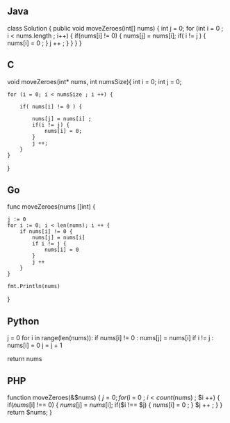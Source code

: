 ## Java
class Solution {
    public void moveZeroes(int[] nums) {
        int j = 0;
        for (int i = 0 ; i < nums.length ; i++) {
            if(nums[i] != 0) {
                nums[j] = nums[i];
                if( i != j ) {
                     nums[i] = 0 ;
                }
                j ++ ;
            }
        }
    }
}

## C 
void moveZeroes(int* nums, int numsSize){
    int i = 0;
    int j = 0;

    for (i = 0; i < numsSize ; i ++) {

        if( nums[i] != 0 ) {

            nums[j] = nums[i] ;
            if(i != j) {
                nums[i] = 0;
            }
            j ++;
        }
    }
}

## Go
func moveZeroes(nums []int)  {

    j := 0
	for i := 0; i < len(nums); i ++ {
		if nums[i] != 0 {
			nums[j] = nums[i]
			if i != j {
				nums[i] = 0
			}
			j ++ 
		}
	}

    fmt.Println(nums)
}

## Python 
j = 0
for i in range(len(nums)):
    if nums[i] != 0 :
        nums[j] = nums[i]
        if i != j :
            nums[i] = 0
        j = j + 1

return nums

## PHP 
function moveZeroes(&$nums) {
    $j = 0;
    for ($i = 0 ; $i < count($nums) ; $i ++) {
        if($nums[$i] !== 0) {
            $nums[$j] = $nums[$i];
            if($i !== $j) {
                $nums[$i] = 0 ;
            }
            $j ++ ;
        }
    }
    return $nums;
}

